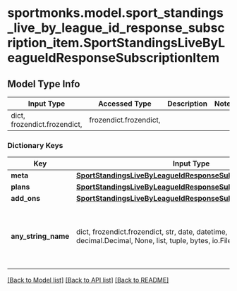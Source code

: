 # sportmonks.model.sport_standings_live_by_league_id_response_subscription_item.SportStandingsLiveByLeagueIdResponseSubscriptionItem

## Model Type Info
Input Type | Accessed Type | Description | Notes
------------ | ------------- | ------------- | -------------
dict, frozendict.frozendict,  | frozendict.frozendict,  |  | 

### Dictionary Keys
Key | Input Type | Accessed Type | Description | Notes
------------ | ------------- | ------------- | ------------- | -------------
**meta** | [**SportStandingsLiveByLeagueIdResponseSubscriptionItemMeta**](SportStandingsLiveByLeagueIdResponseSubscriptionItemMeta.md) | [**SportStandingsLiveByLeagueIdResponseSubscriptionItemMeta**](SportStandingsLiveByLeagueIdResponseSubscriptionItemMeta.md) |  | [optional] 
**plans** | [**SportStandingsLiveByLeagueIdResponseSubscriptionItemPlans**](SportStandingsLiveByLeagueIdResponseSubscriptionItemPlans.md) | [**SportStandingsLiveByLeagueIdResponseSubscriptionItemPlans**](SportStandingsLiveByLeagueIdResponseSubscriptionItemPlans.md) |  | [optional] 
**add_ons** | [**SportStandingsLiveByLeagueIdResponseSubscriptionItemAddOns**](SportStandingsLiveByLeagueIdResponseSubscriptionItemAddOns.md) | [**SportStandingsLiveByLeagueIdResponseSubscriptionItemAddOns**](SportStandingsLiveByLeagueIdResponseSubscriptionItemAddOns.md) |  | [optional] 
**any_string_name** | dict, frozendict.frozendict, str, date, datetime, int, float, bool, decimal.Decimal, None, list, tuple, bytes, io.FileIO, io.BufferedReader | frozendict.frozendict, str, BoolClass, decimal.Decimal, NoneClass, tuple, bytes, FileIO | any string name can be used but the value must be the correct type | [optional]

[[Back to Model list]](../../README.md#documentation-for-models) [[Back to API list]](../../README.md#documentation-for-api-endpoints) [[Back to README]](../../README.md)

